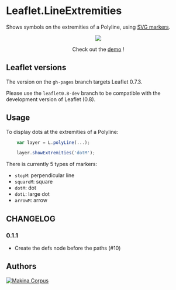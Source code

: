 Leaflet.LineExtremities
================

Shows symbols on the extremities of a Polyline, using [SVG markers](https://developer.mozilla.org/en-US/docs/Web/SVG/Element/marker).

<div class="demo">
<p align="center"><img src="./screenshoot.png"></p>
<p align="center"> Check out the <a href="http://makinacorpus.github.io/Leaflet.FileLayer/">demo</a> ! </p>
</div>

Leaflet versions
-----

The version on the `gh-pages` branch targets Leaflet 0.7.3.

Please use the `leaflet0.8-dev` branch to be compatible with the development version of Leaflet (0.8).

Usage
-----

To display dots at the extremities of a Polyline:

```javascript
    var layer = L.polyLine(...);

    layer.showExtremities('dotM');
```

There is currently 5 types of markers:
* `stopM`: perpendicular line
* `squareM`: square
* `dotM`: dot
* `dotL`: large dot
* `arrowM`: arrow

CHANGELOG
---------

### 0.1.1

* Create the defs node before the paths (#10)

Authors
-------

[![Makina Corpus](http://depot.makina-corpus.org/public/logo.gif)](http://makinacorpus.com)
